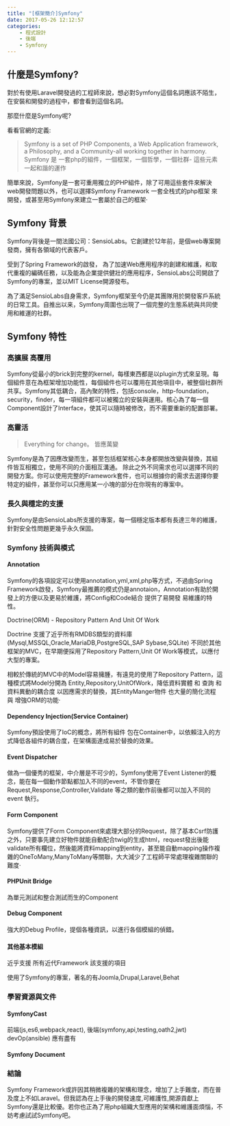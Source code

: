 ```yaml
---
title: "[框架簡介]Symfony"
date: 2017-05-26 12:12:57
categories:
    - 程式設計
    - 後端
    - Symfony
---
```


## 什麼是Symfony?

對於有使用Laravel開發過的工程師來說，想必對Symfony這個名詞應該不陌生，在安裝和開發的過程中，都會看到這個名詞。

那麼什麼是Symfony呢?

看看官網的定義:

> Symfony is a set of PHP Components, a Web Application framework, a Philosophy, and a Community-all working together in harmony.
> Symfony 是 一套php的組件，一個框架，一個哲學，一個社群- 這些元素一起和諧的運作

簡單來說，Symfony是一套可重用獨立的PHP組件，除了可用這些套件來解決web開發問題以外，也可以選擇Symfony Framework 一套全栈式的php框架 來開發，或甚至用Symfony來建立一套屬於自己的框架‧

## Symfony 背景

Symfony背後是一間法國公司：SensioLabs。它創建於12年前，是個web專案開發商，擁有各領域的代表客戶。

受到了Spring Framework的啟發， 為了加速Web應用程序的創建和維護，和取代重複的編碼任務，以及能為企業提供健壯的應用程序，SensioLabs公司開啟了Symfony的專案，並以MIT License開源發布。

為了滿足SensioLabs自身需求，Symfony框架至今仍是其團隊用於開發客戶系統的日常工具。自推出以来，Symfony周圍也出現了一個完整的生態系統與共同使用和維運的社群。

## Symfony 特性

### 高擴展 高覆用

Symfony從最小的brick到完整的kernel，每樣東西都是以plugin方式來呈現。每個組件意在為框架增加功能性，每個組件也可以覆用在其他項目中，被整個社群所共享。Symfony其低耦合，高內聚的特性，包括console，http-foundation，security，finder，每一項組件都可以被獨立的安裝與運用。核心為了每一個Component設計了Interface，使其可以隨時被修改，而不需要重新的配置部署。

### 高靈活

> Everything for change。
> 皆應萬變

Symfony是為了因應改變而生，甚至包括框架核心本身都開放改變與替換，其組件皆互相獨立，使用不同的介面相互溝通。
除此之外不同需求也可以選擇不同的開發方案。你可以使用完整的Framework套件，也可以根據你的需求去選擇你要特定的組件，甚至你可以只應用某一小塊的部分在你現有的專案中。

### 長久與穩定的支援

Symfony是由SensioLabs所支援的專案，每一個穩定版本都有長達三年的維護，針對安全性問題更幾乎永久保固。

### Symfony 技術與模式

#### Annotation

Symfony的各項設定可以使用annotation,yml,xml,php等方式，不過由Spring Framework啟發，Symfony最推薦的模式仍是annotaion，Annotation有助於開發上的方便以及更易於維護，將Config和Code結合 提供了易開發 易維護的特性。

Doctrine(ORM) - Repository Pattern And Unit Of Work

Doctrine 支援了近乎所有RMDBS類型的資料庫(Mysql,MSSQL,Oracle,MariaDB,PostgreSQL,SAP Sybase,SQLite)
不同於其他框架的MVC，在早期便採用了Repository Pattern,Unit Of Work等模式，以應付大型的專案。

相較於傳統的MVC中的Model容易擁腫，有遠見的使用了Repository Pattern，這種模式將Model分開為 Entity,Repository,UnitOfWork，降低資料實體 和 查詢 和 資料異動的耦合度 以因應需求的替換，其EntityManger物件 也大量的簡化流程 與 增強ORM的功能‧

#### Dependency Injection(Service Container)

Symfony預設使用了IoC的概念，將所有組件 包在Container中，以依賴注入的方式降低各組件的耦合度，在架構面達成易於替換的效果。

#### Event Dispatcher

做為一個優秀的框架，中介層是不可少的，Symfony使用了Event Listener的概念，能在每一個動作節點都加入不同的event，不管你要在Request,Response,Controller,Validate 等之類的動作前後都可以加入不同的event 執行。

#### Form Component

Symfony提供了Form Component來處理大部分的Request，除了基本Csrf防護之外，只要事先建立好物件就能自動配合twig的生成html，request發出後能validate所有欄位，然後能將資料mapping到entity，甚至能自動mapping操作複雜的OneToMany,ManyToMany等關聯，大大減少了工程師平常處理複雜關聯的難度‧

#### PHPUnit Bridge

為單元測試和整合測試而生的Component

#### Debug Component

強大的Debug Profile，提個各種資訊，以進行各個模組的偵錯。

#### 其他基本模組

近乎支援 所有近代Framework 該支援的項目

使用了Symfony的專案，著名的有Joomla,Drupal,Laravel,Behat

### 學習資源與文件

#### SymfonyCast
前端(js,es6,webpack,react),
後端(symfony,api,testing,oath2,jwt)
devOp(ansible) 應有盡有

#### Symfony Document

### 結論

Symfony Framework或許因其稍微複雜的架構和理念，增加了上手難度，而在普及度上不如Laravel。但我認為在上手後的開發速度,可維護性,開源貢獻上 Symfony還是比較優。若你也正為了用php組織大型應用的架構和維護面煩惱，不妨考慮試試Symfony吧。